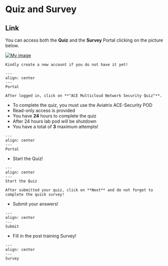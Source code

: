# Quiz and Survey

## Link
You can access both the **Quiz** and the **Survey** Portal clicking on the picture below. 

<a href="https://ace.aviatrix.com/ace-multicloud-network-security-quiz" target="_blank">

![My image](images/quiz.png)

</a>

```{caution}
Kindly create a new account if you do not have it yet!
```

```{figure} images/new-account.png
---
align: center
---
Portal
```

```{important}
After logged in, click on **"ACE Multicloud Network Security Quiz"**.
```

- To complete the quiz, you must use the Aviatrix ACE-Security POD
- Read-only access is provided
- You have **24** hours to complete the quiz
- After 24 hours lab pod will be shutdown
- You have a total of **3** maximum attempts!

```{figure} images/survey.png
---
align: center
---
Portal
```



- Start the Quiz!

```{figure} images/quiz-1.png
---
align: center
---
Start the Quiz
```

```{important}
After submitted your quiz, click on **Next** and do not forget to complete the quick survey!
```

- Submit your answers!
```{figure} images/quiz-2.png
---
align: center
---
Submit
```

- Fill in the post training Survey!

```{figure} images/quiz-3.png
---
align: center
---
Survey

```